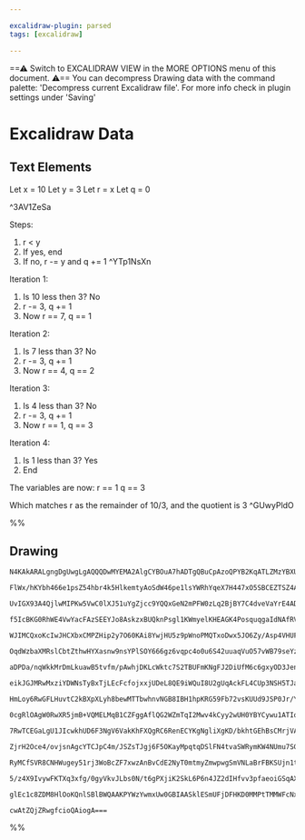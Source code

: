 ```yaml
---

excalidraw-plugin: parsed
tags: [excalidraw]

---
```

==⚠  Switch to EXCALIDRAW VIEW in the MORE OPTIONS menu of this document. ⚠== You can decompress Drawing data with the command palette: 'Decompress current Excalidraw file'. For more info check in plugin settings under 'Saving'


# Excalidraw Data
## Text Elements
Let x = 10
Let y = 3
Let r = x
Let q = 0

 ^3AV1ZeSa

Steps:
1. r < y
2. If yes, end
3. If no, r -= y and q += 1 ^YTp1NsXn

Iteration 1:
1. Is 10 less then 3? No
2. r -= 3, q += 1
3. Now r == 7, q == 1

Iteration 2:
1. Is 7 less than 3? No
2. r -= 3, q += 1
3. Now r == 4, q == 2

Iteration 3:
1. Is 4 less than 3? No
2. r -= 3, q += 1
3. Now r == 1, q == 3

Iteration 4:
1. Is 1 less than 3? Yes
2. End

The variables are now:
r == 1
q == 3

Which matches r as the remainder of 10/3, and the quotient is 3 ^GUwyPldO

%%
## Drawing
```compressed-json
N4KAkARALgngDgUwgLgAQQQDwMYEMA2AlgCYBOuA7hADTgQBuCpAzoQPYB2KqATLZMzYBXUtiRoIACyhQ4zZAHoFAc0JRJQgEYA6bGwC2CgF7N6hbEcK4OCtptbErHALRY8RMpWdx8Q1TdIEfARcZgRmBShcZQUebQBWbR4aOiCEfQQOKGZuAG1wMFAwYogSbggAZgBBADUARgAtBABlXBTiyFhEcqgsKHaSzG4KgA4ANm0R0YBOCrGKgAZ4gHYA

FlWx/hKYbh466e1psZ54hbr4k5HlkemtyAoSdW46pe1lsYWRhYqeX7H447xO5SBCEZTSZ4A7QVaaw2Y3MarEarCpAgqQazKYLcBbA5hQUhsADWCAAwmx8GxSOUAMR1BD0+kDSCaXDYInKQlCDjEcmU6kSAnWZhwXCBLLMiAAM0I+HwzVg2Ikgg8kvxhJJAHVHpJdniCcSWorxOgVWVgVzwRxwjk0HVgWxRdg1Ds7QtceiIJzhHAAJLEW2oXIAXWB

UvIGX93A4QjlwMIPKw5VwC0lXJ51uYgZjcc9YQQxGeN2mPFW0zLq2BjBY7C4dveVaYrE4ADlOGJnst4vFpiMeBUNvHmAARNK9QtoKUEMLAzTCHkAUWCGSy2dj+GBQjgxFw487PBLFWW02Wn3OwKIHCJ0fXF7Y7IL3Cn+Bnnt6mH6EgAMggoKhMKgAC8qAvAAOhwP5/jAQGoBU4GQagpAwZg8G/qgACOMELOB4FppQAAqfTlAhAHAWBEFodBwFwRR

f5IcBKG0RhWE4VwYacFAzSEEYJo8AskzxBUQknPsgl1KWmyelKHEAGK4PosquqgaIdNAfRVEQyh1ugwRSv0jakFA5gEBpYLadAjqSnoWS4AmTBRmgOYbp6VJggmBCER+xFoaRIHYUxVGwahdHIcFzHAf5uHArgQhQGwABK4TcSaBJCAgF52QAEqC4KfiBSTxAUAC+WxFCUZQSBUjgIGwDQVL6mAAPoAJrNM1FA1AAQvE+gNFAyiSl0JoQIE2BRBw

WJIMCQxoKcIwJHCXbxCMPZHip2y7O60KAi8YwjHU5z9pWnoPMQTxoDwx5JO6Zy/Asp4VHUFTApIOUQnaqLaPssL7Xt5ZiXwnqYkqqAeqp6qGnyVK0oyDJTZ6rLst63K8hS0OCuQHAimKmT6VJsrysa5RmoW+oagg2pnbqF1k4aCowCDEAk2mwhWjazwOk6LrPO6wLI36AZ5KGUkRggDmoE58aJjN6C4MkFrzsQmaBmVJRDcM6IlXmCCPh9IkoqMg

OqdWzbaXMRslCbtZthwHYXasnw9nsYPlSOY666gz6vqpc4o0u6S42uuaqVuO57vWB79seYzibznqXtejm3vH94khOnvTggxWlZ6FXoM1+FwHULbMAAGmxb7wMN7546pMsXHE33TPEB3LHUVzrZASl7Ac5stwse0HRcA7Aqd528C32j/L2+09nU0cjCML1vXlLwuxiE0g+vTMGiSUMCugdJw0ys5shy6ao/yPSY9j4q1yUMpyvTjPM7TWo6nqea70

aDPDa/nqWkkMrDmLkuawB5tvfm/pAwhjDKLcWktc7S2TBUFmKNgFJ2DiUfM6c6gxyOD3JenoracF2MiAypsbZ21QOMY4iwFg8EkqpQgbtgjhwzi+dKCNFb+xXNkG8WDICh13B7eekcjxHFjtvBOAjnKqUpA+dOXsuGqRruUBUCA5DIHAnUbQiFUAAB5UAwHAnEVAvopTGPCNQVAmRiDgQqHoixEs2A2KQs4YC0FrDEGYgAajInhCgnk8oQA0VonR

eikJGJMRwMxziYDWNsTyBxTjLEcFcfojxxjUDeL8QE9iWQuI8U2gUqAckFL4CUp3NSH5TJaXKLpe+kBqxGXcHU8ycU4BWQ4rZa0pAEHJ1Uq5fwHkiISDCfICJ+jommNSVY5gNi7EpPMWkjJ7jPE5J5HkkCkoYpxUSqwYpaBUoqJKJeBA2UwTvXyicbOBRValHThAAA4gAVQoDAAACvgYgAB5QaVcehEWmsMY8wIlJzEcX3E4sxYSrDqMdVSY9qao

HmLoy6RwGFLHuvtC2kBXpXLyh8bewMTTbwhnvNGB8IBH1hpKRG59Fb72vsKUUd9JSP0Jr/YmFJzRf3JpTceeKd7k2fn/XlpMAGsyAezO0nM2TczdJArkAsYHC1UuGeSYt06IOYcgiQuAxhoIzLKiWgzsE63TnsVE8LVj9m3iQ7SglbjEKbNbdsJpRjnD7DwPsQ5RxsI9so2cPDlyB1kZubcIjcHLHEftWYHwmFnITInM1giIAKLTk+TOwI1ESF9L

0cgRlOAgW0RwXR5jmB+VQMELMqB1CZFggAflQG2WZmTqI2Mwv4kCyy2wUH0YBYCywu1ATIqxAtTBdy1l4GWitvoq3LBrTaetkhrDNtbWwdt6zYKjp7XUPtbAB30WApWcKwEeATsLdOktFQ51OKrasZddb1DroqC2ttsTImoCyc9bZB6OCOM3cesdIFR1DqChwcCk6i0ztWPeytIFn1VtfRwDdzVwjtoXMkqDHB8KvVQPQMUVhNC1pyYEFxFAy0nt

7RwTCEGaLgU1JIcwkhUD6F3NgV6VakKhFXQgRC6RenECYKgNgliXgKD/bkhtGEhBsCMrjVALDYKBOCeUGDN60N1AQwu6ttaUOvTQ++zd26f2dv/YekDEGR3nto9B69xa0M8F04u5Dq630fq3V+jtu7LOAb0f2wdp7wMXqvVOpzsFXOoCfQZjzxmvNmd/Xu8dAXgPBbA3ZxjHBNORfg1MvTdR3OofQ5hnz2H7G4fwwJojpASNkZxpR6joGAP0eoqx

ZjrH2Oce4/ovjsnAgcYTCJpC4m/JSZsTJgj6F5OKayMpqtqDSlFN4tvaSWRymKW4NUmu7SGkID0pKFpxl8B7cFJZYE1koh2X6Tq81kBhnuXwOp/NjmZ06YK1Wl4xWjMbs/WYndf7u2paA0Fmjtm2v2Zy29ktLnPuoCXXFkrJn/vfuS/50HR6Mtnsh5e3DuWZ13vh7FldyPEs+cByl2jmPrNkVC5BhzEW4PRaK0jtdCXUAYeYFhnD4FquEeI7gUj4

RyMCfSVR8CNHWugey51rj3WoBcZF7xwzAnBvCdE2NyT0mtmyZmwpwgSmVNLaBrFBKSUjn1tIGlDK1pLm5WeAVYq4B1UQFwHAOACoRHcDKtAV6GQGmEoGAwQ3FBOpn2RjyZlEgaRSjj/H4P2ARB30nfoBU5No+H1hifAoEAk+kBT70fQ4ekYX0z9AG+bLcaJ+T7jVPMkCZip5aqLYefa9ZFT+nw0gqUUWzbwXuvReu8kib8qCVNeB8d6L/FaVGCwO

5/z4X9IvywFKTXq3xfg/0gyVkvJLbs0N/t6gPXjiK2SkL6P6n4JZ2dIHfvv3pfaeoiGSqAXo9r1cB3awQ/rf+gKuv8JAoA/yeTFEAIn0fwAKPXwkBQkAvmD2YGwEJDlFLl2FLDeDhCuGPAPD2i7FbwQKQPwGam4GcABAOGJW+DGGOBeHhFbyMDYAMB92IQIDSmeDuRKE3yn3SBn3QVNRGkVmD05BIDPwuhdi9Dq2IDCW21b0EOIAAFk2ARNsMhdg

glEc1c8ZDM8HlOoKQnlSBlBWQAAKPYWzYwmxUw0GBIAASklESmUFjDFHKD0MMPtTMMWFcNxAsPiGsLYMgA4M4m/hXycyDjkUgE1QyESkTDqwmkYNUkyGUI9hOUuyIC6WOWt1OUgA4C1W4ESJclinOWyLSJ8IgDsAACsEAxpmBmhMi4B5DFDMjhdVDOFW82QjJGB8J6D8AYi1YYDTQ0gxpawrIhB8QDBoDuhMEQjIBM0g01D5FQgoAqh+i2iOjZFn

cwAtZQjZRwgfcioQAiogA===
```
%%